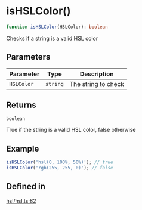# isHSLColor()

```ts
function isHSLColor(HSLColor): boolean
```

Checks if a string is a valid HSL color

## Parameters

| Parameter | Type | Description |
| ------ | ------ | ------ |
| `HSLColor` | `string` | The string to check |

## Returns

`boolean`

True if the string is a valid HSL color, false otherwise

## Example

```ts
isHSLColor('hsl(0, 100%, 50%)'); // true
isHSLColor('rgb(255, 255, 0)'); // false
```

## Defined in

[hsl/hsl.ts:82](https://github.com/Sillybit-io/colorhacks/blob/fb76eb3f8201e2f6e24d5eb200be883dc1c98169/src/features/hsl/hsl.ts#L82)
